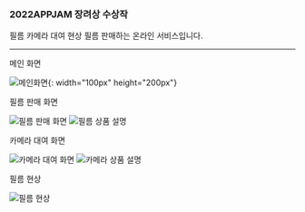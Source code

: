 ### 2022APPJAM 장려상 수상작
필름 카메라 대여 현상 필름 판매하는 온라인 서비스입니다.
<hr/>
메인 화면

![메인화면](https://user-images.githubusercontent.com/100042038/192104962-345223b3-b69a-48b7-8a6a-d9d396d63907.png){: width="100px" height="200px"}

필름 판매 화면

![필름 판매 화면](https://user-images.githubusercontent.com/100042038/192104995-20e4edce-5682-4b3b-9dc7-552b3a92ad0e.png) 
![필름 상품 설명](https://user-images.githubusercontent.com/100042038/192105001-89bbcf42-7b12-40c9-90cb-e00cba5b1345.png)

카메라 대여 화면 

![카메라 대여 화면](https://user-images.githubusercontent.com/100042038/192105031-6704673b-5109-4dff-a67a-98616131c1ac.png)
![카메라 상품 설명](https://user-images.githubusercontent.com/100042038/192105038-cce3c066-e705-48ff-b140-322671648fc3.png)

필름 현상 

![필름 현상](https://user-images.githubusercontent.com/100042038/192105052-c2d477e6-fd09-4191-b827-49e23f8c64f0.png)
